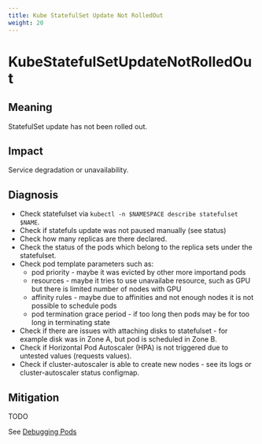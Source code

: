 ```yaml
---
title: Kube StatefulSet Update Not RolledOut
weight: 20
---
```


# KubeStatefulSetUpdateNotRolledOut

## Meaning

StatefulSet update has not been rolled out.

## Impact

Service degradation or unavailability.

## Diagnosis

- Check statefulset via `kubectl -n $NAMESPACE describe statefulset $NAME`.
- Check if statefuls update was not paused manually (see status)
- Check how many replicas are there declared.
- Check the status of the pods which belong to the replica sets under the
  statefulset.
- Check pod template parameters such as:
  - pod priority - maybe it was evicted by other more importand pods
  - resources - maybe it tries to use unavailabe resource, such as GPU but
    there is limited number of nodes with GPU
  - affinity rules - maybe due to affinities and not enough nodes it is
    not possible to schedule pods
  - pod termination grace period - if too long then pods may be for too long
    in terminating state
- Check if there are issues with attaching disks to statefulset - for example
  disk was in Zone A, but pod is scheduled in Zone B.
- Check if Horizontal Pod Autoscaler (HPA) is not triggered due to untested
  values (requests values).
- Check if cluster-autoscaler is able to create new nodes - see its logs or
  cluster-autoscaler status configmap.

## Mitigation

TODO

See [Debugging Pods](https://kubernetes.io/docs/tasks/debug-application-cluster/debug-application/#debugging-pods)
